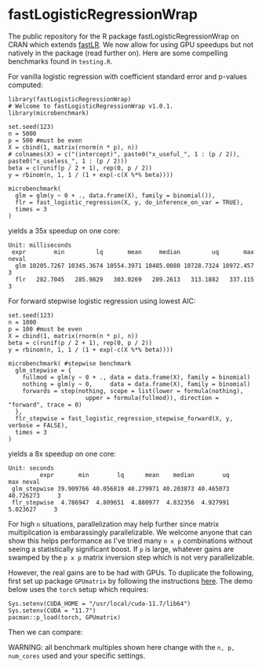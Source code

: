 # fastLogisticRegressionWrap

The public repository for the R package fastLogisticRegressionWrap on CRAN which extends [fastLR](https://rdrr.io/cran/RcppNumerical/man/fastLR.html). We now allow for using GPU
speedups but not natively in the package (read further on). Here are some compelling benchmarks 
found in `testing.R`.

For vanilla logistic regression with coefficient standard error and p-values computed:

```
library(fastLogisticRegressionWrap)
# Welcome to fastLogisticRegressionWrap v1.0.1.
library(microbenchmark)

set.seed(123)
n = 5000
p = 500 #must be even
X = cbind(1, matrix(rnorm(n * p), n))
# colnames(X) = c("(intercept)", paste0("x_useful_", 1 : (p / 2)), paste0("x_useless_", 1 : (p / 2)))
beta = c(runif(p / 2 + 1), rep(0, p / 2))
y = rbinom(n, 1, 1 / (1 + exp(-c(X %*% beta))))

microbenchmark(
  glm = glm(y ~ 0 + ., data.frame(X), family = binomial()),
  flr = fast_logistic_regression(X, y, do_inference_on_var = TRUE),
  times = 3
)
```

yields a 35x speedup on one core:

```
Unit: milliseconds
 expr        min         lq       mean     median         uq       max neval
  glm 10205.7267 10345.3674 10554.3971 10485.0080 10728.7324 10972.457     3
  flr   282.7045   285.9829   303.0269   289.2613   313.1882   337.115     3
```

For forward stepwise logistic regression using lowest AIC:

```
set.seed(123)
n = 1000
p = 100 #must be even
X = cbind(1, matrix(rnorm(n * p), n))
beta = c(runif(p / 2 + 1), rep(0, p / 2))
y = rbinom(n, 1, 1 / (1 + exp(-c(X %*% beta))))

microbenchmark( #stepwise benchmark
  glm_stepwise = {
    fullmod = glm(y ~ 0 + ., data = data.frame(X), family = binomial)
    nothing = glm(y ~ 0,     data = data.frame(X), family = binomial)
    forwards = step(nothing, scope = list(lower = formula(nothing), 
                      upper = formula(fullmod)), direction = "forward", trace = 0)
  },
  flr_stepwise = fast_logistic_regression_stepwise_forward(X, y, verbose = FALSE),
  times = 3
)
```

yields a 8x speedup on one core:

```
Unit: seconds
         expr       min        lq      mean    median        uq       max neval
 glm_stepwise 39.909766 40.056819 40.279971 40.203873 40.465073 40.726273     3
 flr_stepwise  4.786947  4.809651  4.880977  4.832356  4.927991  5.023627     3
```


For high `n` situations, parallelization may help further since matrix multiplication is embarassingly
parallelizable. We welcome anyone that can show this helps performance as I've tried many `n x p` combinations
without seeing a statistically significant boost. If `p` is large, whatever gains are swamped by the `p x p` matrix inversion step which is not very parallelizable.

However, the real gains are to be had with GPUs. To duplicate the following, first set up package `GPUmatrix` by
following the instructions [here](https://cran.r-project.org/web/packages/GPUmatrix/vignettes/vignette.html). The 
demo below uses the `torch` setup which requires:

```
Sys.setenv(CUDA_HOME = "/usr/local/cuda-11.7/lib64")
Sys.setenv(CUDA = "11.7")
pacman::p_load(torch, GPUmatrix)
```

Then we can compare:



WARNING: all benchmark multiples shown here change with the `n, p, num_cores` used and your specific settings.

